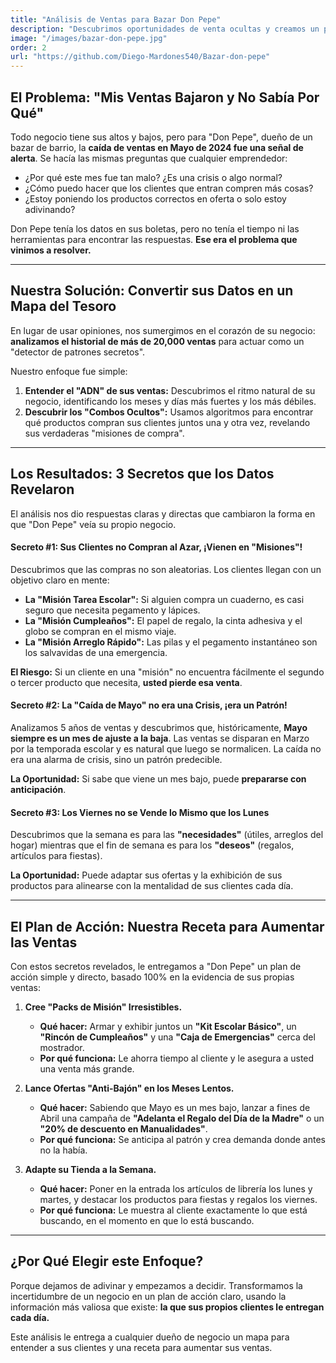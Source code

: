 ```yaml
---
title: "Análisis de Ventas para Bazar Don Pepe"
description: "Descubrimos oportunidades de venta ocultas y creamos un plan de acción para aumentar los ingresos de un bazar de barrio, usando solo sus datos de ventas."
image: "/images/bazar-don-pepe.jpg" 
order: 2
url: "https://github.com/Diego-Mardones540/Bazar-don-pepe" 
---
```


## El Problema: "Mis Ventas Bajaron y No Sabía Por Qué"

Todo negocio tiene sus altos y bajos, pero para "Don Pepe", dueño de un bazar de barrio, la **caída de ventas en Mayo de 2024 fue una señal de alerta**. Se hacía las mismas preguntas que cualquier emprendedor:
- ¿Por qué este mes fue tan malo? ¿Es una crisis o algo normal?
- ¿Cómo puedo hacer que los clientes que entran compren más cosas?
- ¿Estoy poniendo los productos correctos en oferta o solo estoy adivinando?

Don Pepe tenía los datos en sus boletas, pero no tenía el tiempo ni las herramientas para encontrar las respuestas. **Ese era el problema que vinimos a resolver.**

---
## Nuestra Solución: Convertir sus Datos en un Mapa del Tesoro

En lugar de usar opiniones, nos sumergimos en el corazón de su negocio: **analizamos el historial de más de 20,000 ventas** para actuar como un "detector de patrones secretos".

Nuestro enfoque fue simple:
1.  **Entender el "ADN" de sus ventas:** Descubrimos el ritmo natural de su negocio, identificando los meses y días más fuertes y los más débiles.
2.  **Descubrir los "Combos Ocultos":** Usamos algoritmos para encontrar qué productos compran sus clientes juntos una y otra vez, revelando sus verdaderas "misiones de compra".

---
## Los Resultados: 3 Secretos que los Datos Revelaron

El análisis nos dio respuestas claras y directas que cambiaron la forma en que "Don Pepe" veía su propio negocio.

#### Secreto #1: Sus Clientes no Compran al Azar, ¡Vienen en "Misiones"!
Descubrimos que las compras no son aleatorias. Los clientes llegan con un objetivo claro en mente:
- **La "Misión Tarea Escolar":** Si alguien compra un cuaderno, es casi seguro que necesita pegamento y lápices.
- **La "Misión Cumpleaños":** El papel de regalo, la cinta adhesiva y el globo se compran en el mismo viaje.
- **La "Misión Arreglo Rápido":** Las pilas y el pegamento instantáneo son los salvavidas de una emergencia.

**El Riesgo:** Si un cliente en una "misión" no encuentra fácilmente el segundo o tercer producto que necesita, **usted pierde esa venta**.

#### Secreto #2: La "Caída de Mayo" no era una Crisis, ¡era un Patrón!
Analizamos 5 años de ventas y descubrimos que, históricamente, **Mayo siempre es un mes de ajuste a la baja**. Las ventas se disparan en Marzo por la temporada escolar y es natural que luego se normalicen. La caída no era una alarma de crisis, sino un patrón predecible.

**La Oportunidad:** Si sabe que viene un mes bajo, puede **prepararse con anticipación**.

#### Secreto #3: Los Viernes no se Vende lo Mismo que los Lunes
Descubrimos que la semana es para las **"necesidades"** (útiles, arreglos del hogar) mientras que el fin de semana es para los **"deseos"** (regalos, artículos para fiestas).

**La Oportunidad:** Puede adaptar sus ofertas y la exhibición de sus productos para alinearse con la mentalidad de sus clientes cada día.

---
## El Plan de Acción: Nuestra Receta para Aumentar las Ventas

Con estos secretos revelados, le entregamos a "Don Pepe" un plan de acción simple y directo, basado 100% en la evidencia de sus propias ventas:

1.  **Cree "Packs de Misión" Irresistibles.**
    - **Qué hacer:** Armar y exhibir juntos un **"Kit Escolar Básico"**, un **"Rincón de Cumpleaños"** y una **"Caja de Emergencias"** cerca del mostrador.
    - **Por qué funciona:** Le ahorra tiempo al cliente y le asegura a usted una venta más grande.

2.  **Lance Ofertas "Anti-Bajón" en los Meses Lentos.**
    - **Qué hacer:** Sabiendo que Mayo es un mes bajo, lanzar a fines de Abril una campaña de **"Adelanta el Regalo del Día de la Madre"** o un **"20% de descuento en Manualidades"**.
    - **Por qué funciona:** Se anticipa al patrón y crea demanda donde antes no la había.

3.  **Adapte su Tienda a la Semana.**
    - **Qué hacer:** Poner en la entrada los artículos de librería los lunes y martes, y destacar los productos para fiestas y regalos los viernes.
    - **Por qué funciona:** Le muestra al cliente exactamente lo que está buscando, en el momento en que lo está buscando.

---
## ¿Por Qué Elegir este Enfoque?
Porque dejamos de adivinar y empezamos a decidir. Transformamos la incertidumbre de un negocio en un plan de acción claro, usando la información más valiosa que existe: **la que sus propios clientes le entregan cada día.**

Este análisis le entrega a cualquier dueño de negocio un mapa para entender a sus clientes y una receta para aumentar sus ventas.